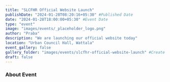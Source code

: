 ```yaml
---
title: "SLCFHR Official Website Launch"
publishDate: "2024-01-28T08:20:16+05:30" #Published Date
date: "2024-01-28T18:00:00+05:30" #Event Date
type: "event"
image: "images/events/_placeholder_logo.png"
author: "Praba"
description: "We are launching our official website today"
location: "Urban Council Hall, Wattala"
event_gallery: false
gallery_folder: "images/events/slcfhr-official-website-launch" #Create the folder manually & upload images (Allowed extensions: JPG, JPEG & PNG)
draft: false
---
```


### About Event
